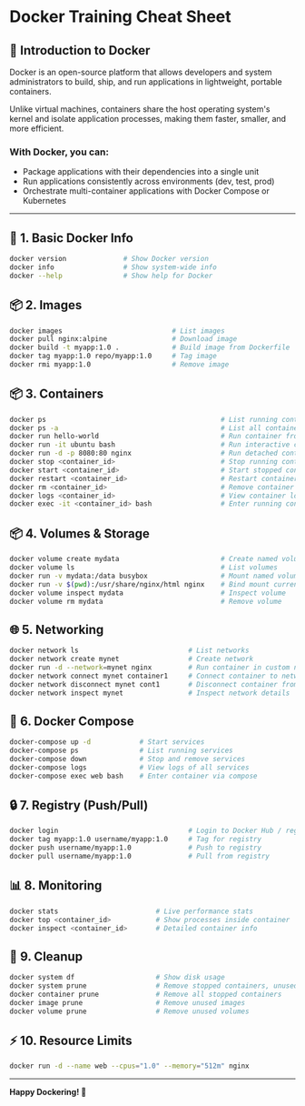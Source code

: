 # Docker Training Cheat Sheet

## 📖 Introduction to Docker

Docker is an open-source platform that allows developers and system administrators to build, ship, and run applications in lightweight, portable containers.

Unlike virtual machines, containers share the host operating system's kernel and isolate application processes, making them faster, smaller, and more efficient.

### With Docker, you can:
- Package applications with their dependencies into a single unit
- Run applications consistently across environments (dev, test, prod)
- Orchestrate multi-container applications with Docker Compose or Kubernetes

---

## 🔧 1. Basic Docker Info

```bash
docker version              # Show Docker version
docker info                 # Show system-wide info
docker --help               # Show help for Docker
```

## 📦 2. Images

```bash
docker images                           # List images
docker pull nginx:alpine                # Download image
docker build -t myapp:1.0 .             # Build image from Dockerfile
docker tag myapp:1.0 repo/myapp:1.0     # Tag image
docker rmi myapp:1.0                    # Remove image
```

## 📦 3. Containers

```bash
docker ps                                           # List running containers
docker ps -a                                        # List all containers (including stopped)
docker run hello-world                              # Run container from image
docker run -it ubuntu bash                          # Run interactive container
docker run -d -p 8080:80 nginx                      # Run detached container with port mapping
docker stop <container_id>                          # Stop running container
docker start <container_id>                         # Start stopped container
docker restart <container_id>                       # Restart container
docker rm <container_id>                            # Remove container
docker logs <container_id>                          # View container logs
docker exec -it <container_id> bash                 # Enter running container
```

## 📦 4. Volumes & Storage

```bash
docker volume create mydata                         # Create named volume
docker volume ls                                    # List volumes
docker run -v mydata:/data busybox                  # Mount named volume
docker run -v $(pwd):/usr/share/nginx/html nginx    # Bind mount current dir
docker volume inspect mydata                        # Inspect volume
docker volume rm mydata                             # Remove volume
```

## 🌐 5. Networking

```bash
docker network ls                           # List networks
docker network create mynet                 # Create network
docker run -d --network=mynet nginx         # Run container in custom network
docker network connect mynet container1     # Connect container to network
docker network disconnect mynet cont1       # Disconnect container from network
docker network inspect mynet                # Inspect network details
```

## 📝 6. Docker Compose

```bash
docker-compose up -d            # Start services
docker-compose ps               # List running services
docker-compose down             # Stop and remove services
docker-compose logs             # View logs of all services
docker-compose exec web bash    # Enter container via compose
```

## 🔒 7. Registry (Push/Pull)

```bash
docker login                                # Login to Docker Hub / registry
docker tag myapp:1.0 username/myapp:1.0     # Tag for registry
docker push username/myapp:1.0              # Push to registry
docker pull username/myapp:1.0              # Pull from registry
```

## 📊 8. Monitoring

```bash
docker stats                        # Live performance stats
docker top <container_id>           # Show processes inside container
docker inspect <container_id>       # Detailed container info
```

## 🧹 9. Cleanup

```bash
docker system df                    # Show disk usage
docker system prune                 # Remove stopped containers, unused networks, dangling images
docker container prune              # Remove all stopped containers
docker image prune                  # Remove unused images
docker volume prune                 # Remove unused volumes
```

## ⚡ 10. Resource Limits

```bash
docker run -d --name web --cpus="1.0" --memory="512m" nginx
```

---

**Happy Dockering! 🐳**
